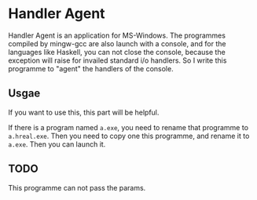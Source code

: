 Handler Agent
===

Handler Agent is an application for MS-Windows. The programmes compiled by mingw-gcc are also launch with a console, 
and for the languages like Haskell, you can not close the console, because the exception will raise for invailed standard i/o handlers.
So I write this programme to "agent" the handlers of the console.

## Usgae

If you want to use this, this part will be helpful.

If there is a program named `a.exe`, you need to rename that programme to `a.hreal.exe`. Then you need to copy one this programme, and rename it to `a.exe`.
Then you can launch it.

## TODO

This programme can not pass the params.